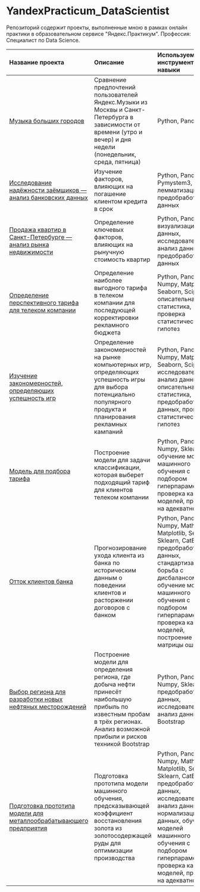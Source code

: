 # YandexPracticum_DataScientist
Репозиторий содержит проекты, выполненные мною в рамках онлайн практики в образовательном сервисе "Яндекс.Практикум". Профессия: Специалист по Data Science.

| Название проекта | Описание | Используемые инструменты и навыки | 
| :---------------------- | :---------------------- | :---------------------- |
| [Музыка больших городов](01_Yandex.Music) | Сравнение предпочтений пользователей Яндекс.Музыки из Москвы и Санкт-Петербурга в зависимости от времени (утро и вечер) и дня недели (понедельник, среда, пятница)| Python, Pandas |
| [Исследование надёжности заёмщиков — анализ банковских данных](02_Credit_scoring) | Изучение факторов, влияющих на погашение клиентом кредита в срок | Python, Pandas, Pymystem3, лемматизация, предобработка данных | 
| [Продажа квартир в Санкт-Петербурге — анализ рынка недвижимости](03_Yandex.Realty) | Определение ключевых факторов, влияющих на рынучную стоимость квартир | Python, Pandas, визуализация данных, исследовательский анализ данных, предобработка данных |
| [Определение перспективного тарифа для телеком компании](04_Mobile_Tariff_Choice)| Определение наиболее выгодного тарифа в телеком компании для последующей корректировки рекламного бюджета | Python, Pandas, Numpy, Matplotlib, Seaborn, Scipy, описательная статистика, проверка статистических гипотез |
| [Изучение закономерностей, определяющих успешность игр](05_Online_Shop_Analysis) | Определение закономерностей на рынке компьютерных игр, определяющих успешность игры для выбора потенциально популярного продукта и планирования рекламных кампаний | Python, Pandas, Numpy, Matplotlib, Seaborn, Scipy, исследовательский анализ данных, описательная статистика, предобработка данных, проверка статистических гипотез |
| [Модель для подбора тарифа](06_Mobile_Tariff_Recomendations)| Построение модели для задачи классификации, которая выберет подходящий тариф для клиентов телеком компании | Python, Pandas, Numpy, Sklearn, обучение моделей машинного обучения с подбором гиперпараметров, проверка качества моделей, проверка на адекватность |
| [Отток клиентов банка](07_Bank_Clients_Churn)| Прогнозирование ухода клиента из банка по историческим данным о поведении клиентов и расторжении договоров с банком |Python, Pandas, Numpy, Math, Matplotlib, Seaborn, Sklearn, CatBoost, предобработка данных, стандартизация, борьба с дисбалансом, обучение моделей машинного обучения с подбором гиперпараметров, проверка качества моделей, построение матрицы ошибок |
| [Выбор региона для разработки новых нефтяных месторождений](08_Region_For_Well_Drilling)| Построение модели для определения региона, где добыча нефти принесёт наибольшую прибыль по известным пробам в трёх регионах. Анализ возможной прибыли и рисков техникой Bootstrap | Python, Pandas, Numpy, Sklearn, предобработка данных, исследовательский анализ данных, Bootstrap |
| [Подготовка прототипа модели для металлообрабатывающего предприятия](09_Gold_Recovery)| Подготовка прототипа модели машинного обучения, предсказывающей коэффициент восстановления золота из золотосодержащей руды для оптимизации производства | Python, Pandas, Numpy, Math, Matplotlib, Seaborn, Sklearn, CatBoost, предобработка данных, исследовательский анализ данных, нормализация данных, обучение моделей машинного обучения с подбором гиперпараметров, проверка качества моделей, проверка на адекватность |
